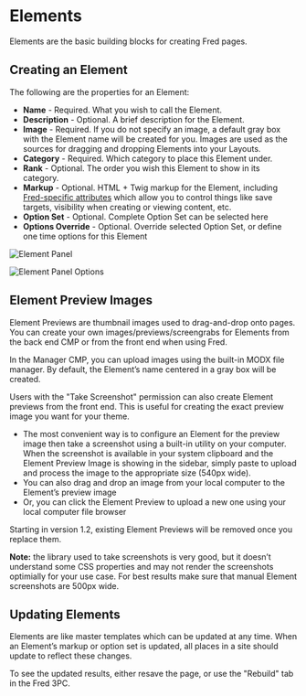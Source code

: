 # Elements

Elements are the basic building blocks for creating Fred pages.

## Creating an Element

The following are the properties for an Element:

- **Name** - Required. What you wish to call the Element.
- **Description** - Optional. A brief description for the Element.
- **Image** - Required. If you do not specify an image, a default gray box with the Element name will be created for you. Images are used as the sources for dragging and dropping Elements into your Layouts.
- **Category** - Required. Which category to place this Element under.
- **Rank** - Optional. The order you wish this Element to show in its category.
- **Markup** - Optional. HTML + Twig markup for the Element, including [Fred-specific attributes](../elements/attributes.md) which allow you to control things like save targets, visibility when creating or viewing content, etc.
- **Option Set** - Optional. Complete Option Set can be selected here
- **Options Override** - Optional. Override selected Option Set, or define one time options for this Element

![Element Panel](img/element_panel.png)

![Element Panel Options](img/element_panel_options.png)

## Element Preview Images

Element Previews are thumbnail images used to drag-and-drop onto pages. You can create your own images/previews/screengrabs for Elements from the back end CMP or from the front end when using Fred.

In the Manager CMP, you can upload images using the built-in MODX file manager. By default, the Element’s name centered in a gray box will be created. 

Users with the "Take Screenshot" permission can also create Element previews from the front end. This is useful for creating the exact preview image you want for your theme. 

- The most convenient way is to configure an Element for the preview image then take a screenshot using a built-in utility on your computer. When the screenshot is available in your system clipboard and the Element Preview Image is showing in the sidebar, simply paste to upload and process the image to the appropriate size (540px wide).
- You can also drag and drop an image from your local computer to the Element’s preview image
- Or, you can click the Element Preview to upload a new one using your local computer file browser

Starting in version 1.2, existing Element Previews will be removed once you replace them.

**Note:** the library used to take screenshots is very good, but it doesn’t understand some CSS properties and may not render the screenshots optimially for your use case. For best results make sure that manual Element screenshots are 500px wide.

## Updating Elements

Elements are like master templates which can be updated at any time. When an Element’s markup or option set is updated, all places in a site should update to reflect these changes.

To see the updated results, either resave the page, or use the "Rebuild" tab in the Fred 3PC.
